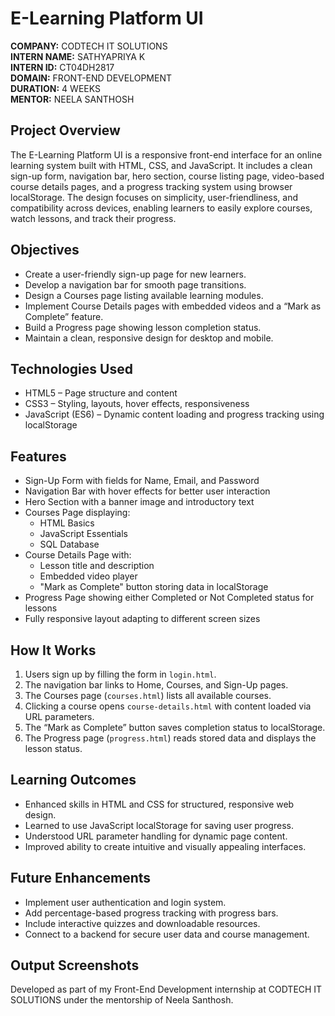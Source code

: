 # E-Learning Platform UI

**COMPANY:** CODTECH IT SOLUTIONS  
**INTERN NAME:** SATHYAPRIYA K  
**INTERN ID:** CT04DH2817  
**DOMAIN:** FRONT-END DEVELOPMENT  
**DURATION:** 4 WEEKS  
**MENTOR:** NEELA SANTHOSH  

## Project Overview
The E-Learning Platform UI is a responsive front-end interface for an online learning system built with HTML, CSS, and JavaScript.
It includes a clean sign-up form, navigation bar, hero section, course listing page, video-based course details pages, and a progress tracking system using browser localStorage.
The design focuses on simplicity, user-friendliness, and compatibility across devices, enabling learners to easily explore courses, watch lessons, and track their progress.

## Objectives
- Create a user-friendly sign-up page for new learners.  
- Develop a navigation bar for smooth page transitions.  
- Design a Courses page listing available learning modules.  
- Implement Course Details pages with embedded videos and a “Mark as Complete” feature.  
- Build a Progress page showing lesson completion status.  
- Maintain a clean, responsive design for desktop and mobile.

## Technologies Used
- HTML5 – Page structure and content  
- CSS3 – Styling, layouts, hover effects, responsiveness  
- JavaScript (ES6) – Dynamic content loading and progress tracking using localStorage

## Features
- Sign-Up Form with fields for Name, Email, and Password  
- Navigation Bar with hover effects for better user interaction  
- Hero Section with a banner image and introductory text  
- Courses Page displaying:
  - HTML Basics
  - JavaScript Essentials
  - SQL Database  
- Course Details Page with:
  - Lesson title and description
  - Embedded video player
  - "Mark as Complete" button storing data in localStorage  
- Progress Page showing either Completed or Not Completed status for lessons  
- Fully responsive layout adapting to different screen sizes

## How It Works
1. Users sign up by filling the form in `login.html`.  
2. The navigation bar links to Home, Courses, and Sign-Up pages.  
3. The Courses page (`courses.html`) lists all available courses.  
4. Clicking a course opens `course-details.html` with content loaded via URL parameters.  
5. The “Mark as Complete” button saves completion status to localStorage.  
6. The Progress page (`progress.html`) reads stored data and displays the lesson status.

## Learning Outcomes
- Enhanced skills in HTML and CSS for structured, responsive web design.  
- Learned to use JavaScript localStorage for saving user progress.  
- Understood URL parameter handling for dynamic page content.  
- Improved ability to create intuitive and visually appealing interfaces.

## Future Enhancements
- Implement user authentication and login system.  
- Add percentage-based progress tracking with progress bars.  
- Include interactive quizzes and downloadable resources.  
- Connect to a backend for secure user data and course management.

## Output Screenshots


Developed as part of my Front-End Development internship at CODTECH IT SOLUTIONS under the mentorship of Neela Santhosh.
